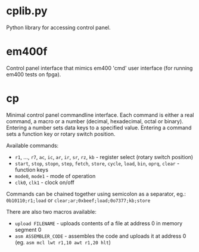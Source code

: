 cplib.py
===============================

Python library for accessing control panel.

em400f
===============================

Control panel interface that mimics em400 'cmd' user interface (for running em400 tests on fpga).

cp
===============================

Minimal control panel commandline interface. Each command is either a real command, a macro or a number
(decimal, hexadecimal, octal or binary). Entering a number sets data keys to a specified value.
Entering a command sets a function key or rotary switch position.

Available commands:

* `r1`, ..., `r7`, `ac`, `ic`, `ar`, `ir`, `sr`, `rz`, `kb` - register select (rotary switch position)
* `start`, `stop`, `stopn`, `step`, `fetch`, `store`, `cycle`, `load`, `bin`, `oprq`, `clear` - function keys
* `mode0`, `mode1` - mode of operation
* `clk0`, `clk1` - clock on/off

Commands can be chained together using semicolon as a separator, eg.: `0b10110;r1;load` or `clear;ar;0xbeef;load;0o7377;kb;store`

There are also two macros available:

* `upload FILENAME` - uploads contents of a file at address 0 in memory segment 0
* `asm ASSEMBLER_CODE` - assembles the code and uploads it at address 0 (eg. `asm mcl lwt r1,10 awt r1,20 hlt`)
